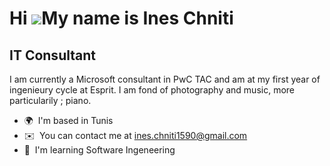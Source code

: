 Hi ![](https://user-images.githubusercontent.com/18350557/176309783-0785949b-9127-417c-8b55-ab5a4333674e.gif)My name is Ines Chniti
===================================================================================================================================

IT Consultant
-------------

I am currently a Microsoft consultant in PwC TAC and am at my first year of ingenieury cycle at Esprit. I am fond of photography and music, more particularily ; piano.

*   🌍  I'm based in Tunis
*   ✉️  You can contact me at [ines.chniti1590@gmail.com](mailto:ines.chniti1590@gmail.com)
*   🧠  I'm learning Software Ingeneering
